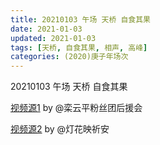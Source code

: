 ```yaml
---
title: 20210103 午场 天桥 自食其果 
date: 2021-01-03
updated: 2021-01-03
tags: [天桥, 自食其果, 相声, 高峰] 
categories: (2020)庚子年场次 
---
```

20210103 午场 天桥 自食其果 



[视频源1](https://weibo.com/6574451359/JBtRgdSWt) by @栾云平粉丝团后援会

[视频源2](https://weibo.com/1950216183/JBtL5gozP)  by @灯花映祈安

